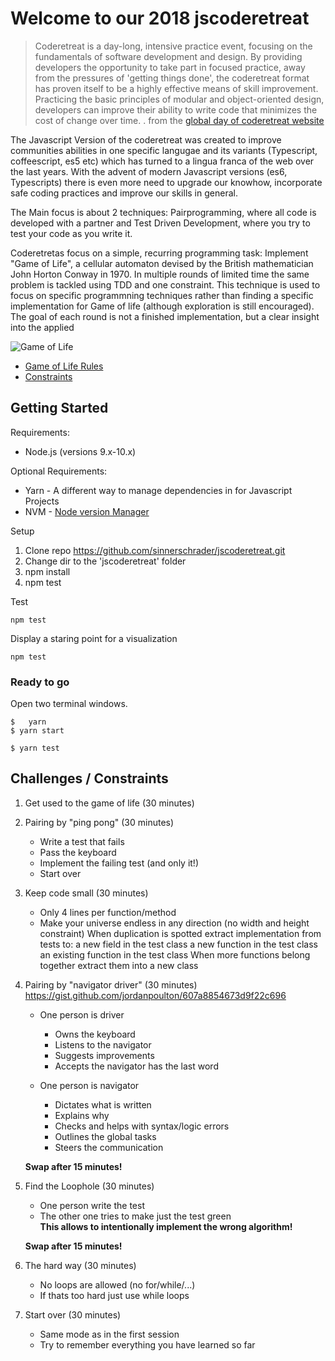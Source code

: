 # Welcome to our 2018 jscoderetreat

> Coderetreat is a day-long, intensive practice event, focusing on the fundamentals of software development and design. By providing developers the opportunity to take part in focused practice, away from the pressures of 'getting things done', the coderetreat format has proven itself to be a highly effective means of skill improvement. Practicing the basic principles of modular and object-oriented design, developers can improve their ability to write code that minimizes the cost of change over time.  . from the [global day of coderetreat website](https://www.coderetreat.org/pages/about/)

The Javascript Version of the coderetreat was created to improve communities abilities in one specific langugae and its variants (Typescript, coffeescript, es5 etc) which has turned to a lingua franca of the web over the last years. With the advent of modern Javascript versions (es6, Typescripts) there is even more need to upgrade our knowhow, incorporate safe coding practices and improve our skills in general. 

The Main focus is about 2 techniques: Pairprogramming, where all code is developed with a partner and Test Driven Development, where you try to test your code as you write it.

Coderetretas focus on a simple, recurring programming task: Implement "Game of Life", a cellular automaton devised by the British mathematician John Horton Conway in 1970. In multiple rounds of limited time the same problem is tackled using TDD and one constraint. This technique is used to focus on specific programmning techniques rather than finding a specific implementation for Game of life (although exploration is still encouraged). The goal of each round is not a finished implementation, but a clear insight into the applied 

![Game of Life](https://upload.wikimedia.org/wikipedia/commons/e/e5/Gospers_glider_gun.gif)

* [Game of Life Rules](./GAME-OF-LIFE.md)
* [Constraints](./CONSTRAINTS.md)

## Getting Started
  
Requirements:

* Node.js (versions 9.x-10.x)

Optional Requirements: 

* Yarn - A different way to manage dependencies in for Javascript Projects
* NVM - [Node version Manager](https://github.com/creationix/nvm#installation)

Setup

1. Clone repo https://github.com/sinnerschrader/jscoderetreat.git
2. Change dir to the 'jscoderetreat' folder
3. npm install  
4. npm test

Test 

```shell
npm test 
```

Display a staring point for a visualization 

```shell
npm test 
```

### Ready to go

Open two terminal windows.

```shell
$   yarn
$ yarn start
```

```shell
$ yarn test
```

## Challenges / Constraints

1. Get used to the game of life (30 minutes)
1. Pairing by "ping pong" (30 minutes)

   - Write a test that fails
   - Pass the keyboard
   - Implement the failing test (and only it!)
   - Start over

1. Keep code small (30 minutes)

   - Only 4 lines per function/method
   - Make your universe endless in any direction
     (no width and height constraint)
When duplication is spotted extract implementation from tests to:
a new field in the test class
a new function in the test class
an existing function in the test class
When more functions belong together extract them into a new class

1. Pairing by "navigator driver" (30 minutes)
   https://gist.github.com/jordanpoulton/607a8854673d9f22c696

   - One person is driver

     - Owns the keyboard
     - Listens to the navigator
     - Suggests improvements
     - Accepts the navigator has the last word

   - One person is navigator

     - Dictates what is written
     - Explains why
     - Checks and helps with syntax/logic errors
     - Outlines the global tasks
     - Steers the communication

   **Swap after 15 minutes!**

1. Find the Loophole (30 minutes)

   - One person write the test
   - The other one tries to make just the test green  
      **This allows to intentionally implement the wrong algorithm!**

   **Swap after 15 minutes!**

1. The hard way (30 minutes)

   - No loops are allowed (no for/while/...)
   - If thats too hard just use while loops

1. Start over (30 minutes)

   - Same mode as in the first session
   - Try to remember everything you have learned so far
